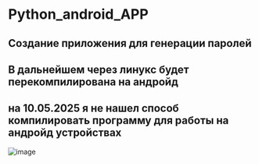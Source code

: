 # Python_android_APP
## Создание приложения для генерации паролей
## В дальнейшем через линукс будет перекомпилирована на андройд

## на 10.05.2025 я не нашел способ компилировать программу для работы на андройд устройствах

![image](https://avatars.mds.yandex.net/i?id=4fa202a961dc5fe06dfb7f527fbdc60b18bf6d33-13104710-images-thumbs&n=13)
